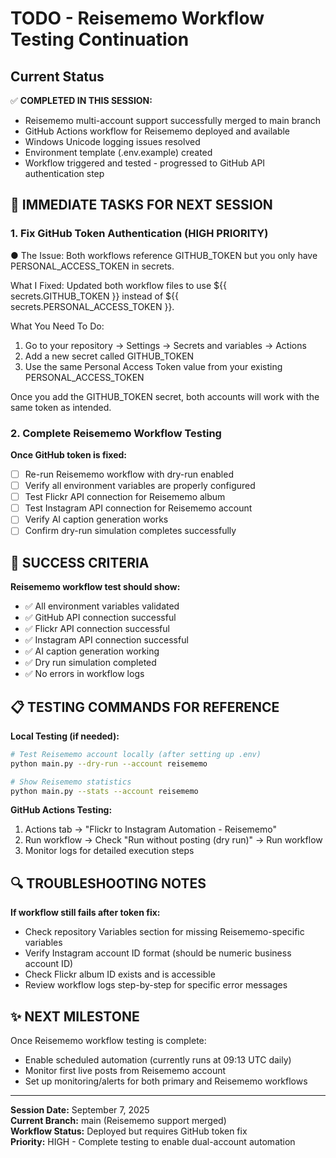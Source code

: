 # TODO - Reisememo Workflow Testing Continuation

## Current Status
✅ **COMPLETED IN THIS SESSION:**
- Reisememo multi-account support successfully merged to main branch
- GitHub Actions workflow for Reisememo deployed and available 
- Windows Unicode logging issues resolved
- Environment template (.env.example) created
- Workflow triggered and tested - progressed to GitHub API authentication step

## 🔧 IMMEDIATE TASKS FOR NEXT SESSION

### 1. Fix GitHub Token Authentication (HIGH PRIORITY)
● The Issue: Both workflows reference GITHUB_TOKEN but you only have PERSONAL_ACCESS_TOKEN in secrets.

  What I Fixed: Updated both workflow files to use ${{ secrets.GITHUB_TOKEN }} instead of ${{ secrets.PERSONAL_ACCESS_TOKEN }}.

  What You Need To Do:
  1. Go to your repository → Settings → Secrets and variables → Actions
  2. Add a new secret called GITHUB_TOKEN
  3. Use the same Personal Access Token value from your existing PERSONAL_ACCESS_TOKEN

  Once you add the GITHUB_TOKEN secret, both accounts will work with the same token as intended.

### 2. Complete Reisememo Workflow Testing
**Once GitHub token is fixed:**
- [ ] Re-run Reisememo workflow with dry-run enabled
- [ ] Verify all environment variables are properly configured
- [ ] Test Flickr API connection for Reisememo album
- [ ] Test Instagram API connection for Reisememo account
- [ ] Verify AI caption generation works
- [ ] Confirm dry-run simulation completes successfully

## 🎯 SUCCESS CRITERIA

**Reisememo workflow test should show:**
- ✅ All environment variables validated
- ✅ GitHub API connection successful  
- ✅ Flickr API connection successful
- ✅ Instagram API connection successful
- ✅ AI caption generation working
- ✅ Dry run simulation completed
- ✅ No errors in workflow logs

## 📋 TESTING COMMANDS FOR REFERENCE

**Local Testing (if needed):**
```bash
# Test Reisememo account locally (after setting up .env)
python main.py --dry-run --account reisememo

# Show Reisememo statistics  
python main.py --stats --account reisememo
```

**GitHub Actions Testing:**
1. Actions tab → "Flickr to Instagram Automation - Reisememo"
2. Run workflow → Check "Run without posting (dry run)" → Run workflow
3. Monitor logs for detailed execution steps

## 🔍 TROUBLESHOOTING NOTES

**If workflow still fails after token fix:**
- Check repository Variables section for missing Reisememo-specific variables
- Verify Instagram account ID format (should be numeric business account ID)
- Check Flickr album ID exists and is accessible
- Review workflow logs step-by-step for specific error messages

## ✨ NEXT MILESTONE

Once Reisememo workflow testing is complete:
- Enable scheduled automation (currently runs at 09:13 UTC daily)
- Monitor first live posts from Reisememo account
- Set up monitoring/alerts for both primary and Reisememo workflows

---

**Session Date:** September 7, 2025  
**Current Branch:** main (Reisememo support merged)  
**Workflow Status:** Deployed but requires GitHub token fix  
**Priority:** HIGH - Complete testing to enable dual-account automation